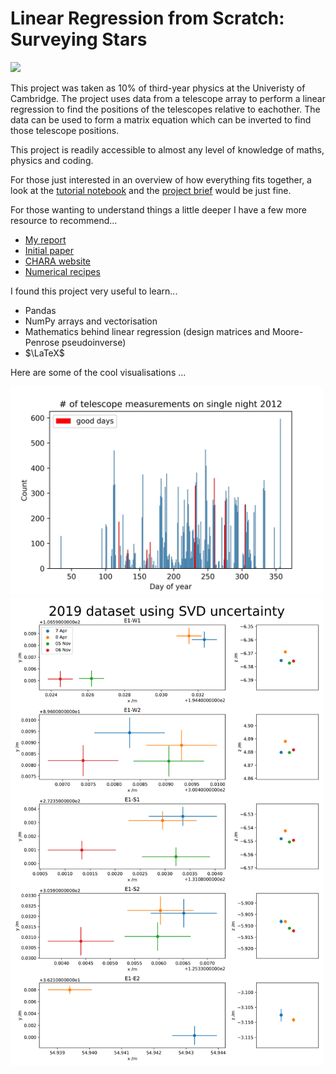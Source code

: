 # Linear Regression from Scratch: Surveying Stars

<img src="https://www.discoverlosangeles.com/sites/default/files/images/2019-05/Mount%20Wilson%20Observatory%20mountains.jpg?width=1600&height=1200&fit=crop&quality=78&auto=webp"  width="500">

This project was taken as 10% of third-year physics at the Univeristy of Cambridge. The project uses data from a telescope array to perform a linear regression to find the positions of the telescopes relative to eachother. The data can be used to form a matrix equation which can be inverted to find those telescope positions.

This project is readily accessible to almost any level of knowledge of maths, physics and coding. 

For those just interested in an overview of how everything fits together, a look at the [tutorial notebook](tutorial.ipynb) and the [project brief](project-brief.pdf) would be just fine. 

For those wanting to understand things a little deeper I have a few more resource to recommend...
- [My report](projectE-hs723.pdf) 
- [Initial paper](https://iopscience.iop.org/article/10.1086/430729/pdf)
- [CHARA website](https://www.chara.gsu.edu/public)
- [Numerical recipes](http://numerical.recipes/) 

I found this project very useful to learn... 
- Pandas 
- NumPy arrays and vectorisation
- Mathematics behind linear regression (design matrices and Moore-Penrose pseudoinverse)
- $\LaTeX$

Here are some of the cool visualisations ... 


<img src="figures/days-2012.png"  width="500">

<img src="figures/2019-SVD-uncertainty.png"  width="500">
